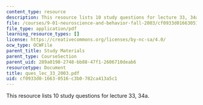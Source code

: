 ```yaml
---
content_type: resource
description: This resource lists 10 study questions for lecture 33, 34a.
file: /courses/9-01-neuroscience-and-behavior-fall-2003/cf0933d016630516c3b0782ca413a5c1_ques_lec_33_2003.pdf
file_type: application/pdf
learning_resource_types: []
license: https://creativecommons.org/licenses/by-nc-sa/4.0/
ocw_type: OCWFile
parent_title: Study Materials
parent_type: CourseSection
parent_uid: 289a0198-2748-bb88-47f1-2606710deab6
resourcetype: Document
title: ques_lec_33_2003.pdf
uid: cf0933d0-1663-0516-c3b0-782ca413a5c1
---
```

This resource lists 10 study questions for lecture 33, 34a.